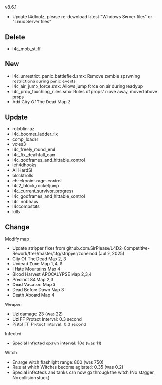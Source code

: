 v8.6.1

* Update l4dtoolz, please re-download latest "Windows Server files" or "Linux Server files"

## Delete
* l4d_mob_stuff

## New
* l4d_unrestrict_panic_battlefield.smx: Remove zombie spawning restrictions during panic events
* l4d_air_jump_force.smx: Allows jump force on air during readyup
* l4d_prop_touching_rules.smx: Rules of props' move away, moved above props
* Add City Of The Dead Map 2
  
## Update
* rotoblin-az
* l4d_boomer_ladder_fix
* comp_loader
* votes3
* l4d_freely_round_end
* l4d_fix_deathfall_cam
* l4d_godframes_and_hittable_control
* left4dhooks
* AI_HardSI
* blocktrolls
* checkpoint-rage-control
* l4d2_block_rocketjump
* l4d_current_survivor_progress
* l4d_godframes_and_hittable_control
* l4d_nobhaps
* l4dcompstats
* kills

## Change
Modify map
* Update stripper fixes from github.com/SirPlease/L4D2-Competitive-Rework/tree/master/cfg/stripper/zonemod (Jul 9, 2025)
* City Of The Dead Map 2, 3
* Undead Zone Map 1, 4, 5
* I Hate Mountains Map 4
* Blood Harvest APOCALYPSE Map 2,3,4
* Precinct 84 Map 2,3
* Dead Vacation Map 5
* Dead Before Dawn Map 3
* Death Aboard Map 4

Weapon
* Uzi damage: 23 (was 22)
* Uzi FF Protect Interval: 0.3 second
* Pistol FF Protect Interval: 0.3 second

Infected
* Special Infected spawn interval: 10s (was 11)

Witch
* Enlarge witch flashlight range: 800 (was 750)
* Rate at which Witches become agitated: 0.35 (was 0.2)
* Special infecteds and tanks can now go through the witch (No stagger, No collision stuck)



